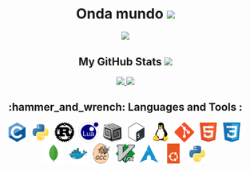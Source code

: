 <h1 align="center">Onda mundo <img src="https://i.giphy.com/media/v1.Y2lkPTc5MGI3NjExaHBwaDU1aWJ5NWVoNGI5NnB2M3o4ZXFtOWlpMXI5cndicTEyNzE3OCZlcD12MV9pbnRlcm5hbF9naWZfYnlfaWQmY3Q9ZQ/iigp4VDyf5dCLRlGkm/giphy.gif" width="50px"></h1>

<div align="center">
    <a href="https://git.io/typing-svg">
        <img src="https://readme-typing-svg.demolab.com?font=Fira+Code&duration=1666&pause=1111&color=539BF5&center=true&vCenter=true&multiline=true&random=false&width=600&height=280&lines=presumir+el+buen+gusto+cuesta;pero+mientras+saltamos;laten+dos+corazones;cuando+menos;este+d%C3%ADa;+;presumir+los+propios+vicios+tambien+cuesta;pero+mientras+cantamos;son+dos+vidas+que+respiran;cuando+menos;esta+noche">
    </a>
</div>
    
<div align="center">
    <h2>My GitHub Stats <img src="https://i.pinimg.com/originals/65/c4/f4/65c4f452571be1261e9c623f7da488ac.gif" width=35px></h2>
    <a href="https://github.com/anuraghazra/github-readme-stats">
        <img height="200" src="https://github-readme-stats.vercel.app/api?username=macydnah&hide_title=true&hide_rank=true&rank_icon=github&show_icons=true&include_all_commits=true&theme=gruvbox&bg_color=00000000">
    </a>
    <a href="https://github.com/anuraghazra/github-readme-stats">
        <img height="200" src="https://github-readme-stats.vercel.app/api/top-langs/?username=macydnah&hide=shell&hide_title=true&layout=compact&langs_count=10&size_weight=0.5&count_weight=0.5">
    </a>
</div>

<div align="center">
    <h2>:hammer_and_wrench: Languages and Tools :</h2>
    <img src="https://github.com/devicons/devicon/blob/master/icons/c/c-original.svg" title="C programming language" alt="C programming language" width="40" height="40"/>&nbsp;
    <img src="https://github.com/devicons/devicon/blob/master/icons/python/python-original.svg" title="Python" alt="Python" width="40" height="40"/>&nbsp;
    <img src="https://github.com/devicons/devicon/blob/master/icons/rust/rust-original.svg" title="Rust" alt="Rust" width="40" height="40"/>&nbsp;
    <img src="https://github.com/devicons/devicon/blob/master/icons/lua/lua-original.svg" title="Lua" alt="Lua" width="40" height="40"/>&nbsp;
    <img src="https://github.com/supercollider/supercollider/blob/develop/icons/sc_logo.svg" title="SuperCollider" alt="SuperCollider" width="40" height="40"/>&nbsp;
    <img src="https://github.com/devicons/devicon/blob/master/icons/bash/bash-original.svg" title="bash" alt="bash" width="40" height="40"/>&nbsp;
    <img src="https://github.com/devicons/devicon/blob/master/icons/linux/linux-original.svg" title="Linux" alt="Linux" width="40" height="40"/>&nbsp;
    <img src="https://github.com/devicons/devicon/blob/master/icons/git/git-original.svg" title="Git" alt="Git" width="40" height="40"/>&nbsp;
    <img src="https://github.com/devicons/devicon/blob/master/icons/html5/html5-original.svg" title="HTML5" alt="HTML" width="40" height="40"/>&nbsp;
    <img src="https://github.com/devicons/devicon/blob/master/icons/css3/css3-original.svg"  title="CSS3" alt="CSS" width="40" height="40"/>&nbsp;
    <img src="https://github.com/devicons/devicon/blob/master/icons/mongodb/mongodb-original.svg" title="MongoDB" alt="MongoDB" width="40" height="40"/>&nbsp;
    <img src="https://github.com/devicons/devicon/blob/master/icons/docker/docker-original.svg" title="docker" alt="docker" width="40" height="40"/>&nbsp;
    <img src="https://github.com/devicons/devicon/blob/master/icons/gcc/gcc-original.svg" title="GCC" alt="GCC" width="40" height="40"/>&nbsp;
    <img src="https://github.com/devicons/devicon/blob/master/icons/vim/vim-original.svg" title="Vim" alt="Vim" width="40" height="40"/>&nbsp;
    <img src="https://github.com/devicons/devicon/blob/master/icons/archlinux/archlinux-original.svg" title="Arch Linux" alt="Arch Linux" width="40" height="40"/>&nbsp;
    <img src="https://github.com/devicons/devicon/blob/master/icons/ubuntu/ubuntu-original.svg" title="Ubuntu" alt="Ubuntu" width="40" height="40"/>&nbsp;
    <img src="https://github.com/devicons/devicon/blob/master/icons/python/python-original.svg" title="Python" alt="Python" width="40" height="40"/>
</div>
